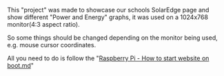 This "project" was made to showcase our schools SolarEdge page and show different "Power and Energy" graphs, it was used on a 1024x768 monitor(4:3 aspect ratio).

So some things should be changed depending on the monitor being used, e.g. mouse cursor coordinates.

All you need to do is follow the "[Raspberry Pi - How to start website on boot.md](https://github.com/Hamid3DATA/SolarEdge/blob/main/Raspberry%20Pi%20-%20How%20to%20start%20website%20on%20boot.md)"
